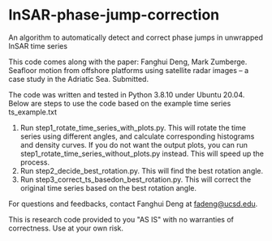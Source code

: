 # InSAR-phase-jump-correction
An algorithm to automatically detect and correct phase jumps in unwrapped InSAR time series

This code comes along with the paper: Fanghui Deng, Mark Zumberge. Seafloor motion from offshore platforms using satellite radar images – a case study in the Adriatic Sea. Submitted. 

The code was written and tested in Python 3.8.10 under Ubuntu 20.04. Below are steps to use the code based on the example time series ts_example.txt

1. Run step1_rotate_time_series_with_plots.py. This will rotate the time series using different angles, and calculate corresponding histograms and density curves. If you do not want the output plots, you can run step1_rotate_time_series_without_plots.py instead. This will speed up the process. 
2. Run step2_decide_best_rotation.py. This will find the best rotation angle. 
3. Run step3_correct_ts_basedon_best_rotation.py. This will correct the original time series based on the best rotation angle.

For questions and feedbacks, contact Fanghui Deng at fadeng@ucsd.edu.

This is research code provided to you "AS IS" with no warranties of correctness. Use at your own risk.
